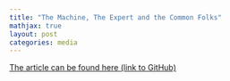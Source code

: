 ```yaml
---
title: "The Machine, The Expert and the Common Folks"
mathjax: true
layout: post
categories: media
---
```


[The article can be found here (link to GitHub)](https://towardsdatascience.com/the-machine-the-expert-and-the-common-folks/)
